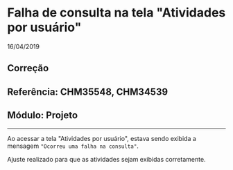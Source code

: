 # Falha de consulta na tela "Atividades por usuário"
16/04/2019
## Correção
## Referência: CHM35548, CHM34539
## Módulo: Projeto
***

Ao acessar a tela "Atividades por usuário", estava sendo exibida a mensagem `"Ocorreu uma falha na consulta"`.

Ajuste realizado para que as atividades sejam exibidas corretamente.